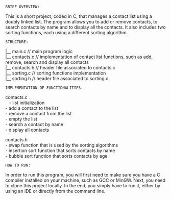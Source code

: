     BRIEF OVERVIEW:
This is a short project, coded in C, that manages a contact list using a doubly linked list. The program allows you to add or remove contacts, to search contacts by name and to display all the contacts. It also includes two sorting functions, each using a different sorting algorithm. <br/>


    STRUCTURE:
|__ main.c         // main program logic <br/>
|__ contacts.c     // implementation of contact list functions, such as add, remove, search and display all contacts <br/>
|__ contacts.h     // header file associated to contacts.c <br/>
|__ sorting.c      // sorting functions implementation <br/>
|__ sorting.h      // header file associated to sorting.c <br/>


    IMPLEMENTATION OF FUNCTIONALITIES:
contacts.c <br/>
    &nbsp; &nbsp;- list initialization <br/>
    - add a contact to the list <br/>
    - remove a contact from the list <br/>
    - empty the list <br/>
    - search a contact by name <br/>
    - display all contacts <br/>

contacts.h <br/>
    - swap function that is used by the sorting algorithms <br/>
    - insertion sort function that sorts contacts by name <br/>
    - bubble sort function that sorts contacts by age <br/>

    HOW TO RUN:
In order to run this program, you will first need to make sure you have a C compiler installed on your machine, such as GCC or MinGW. Next, you need to clone this project locally. In the end, you simply have to run it, either by using an IDE or directly from the command line.  <br/>
